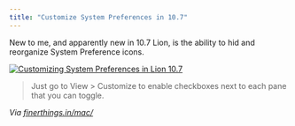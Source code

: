 ```yaml
---
title: "Customize System Preferences in 10.7"
---
```

<p>New to me, and apparently new in 10.7 Lion, is the ability to hid and reorganize System Preference icons.</p>
<p><a href="https://chrisenns.com/wp-content/uploads/2012/05/Customizing-System-Preferences.jpg"><img src="https://chrisenns.com/wp-content/uploads/2012/05/Customizing-System-Preferences.jpg" alt="Customizing System Preferences in Lion 10.7" title="Customizing System Preferences in Lion 10.7" class="aligncenter size-full wp-image-20431" /></a></p>
<blockquote><p>
  Just go to View > Customize to enable checkboxes next to each pane that you can toggle.
</p></blockquote>
<p><em>Via <a href="https://finerthings.in/mac/system-preferences-hide-os-x-lion">finerthings.in/mac/</a></em></p>

